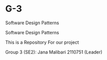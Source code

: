 # G-3
Software Design Patterns 

Software Design Patterns

This is a Repository For our project

Group 3 (SE2): Jana Malibari 2110751 (Leader)
